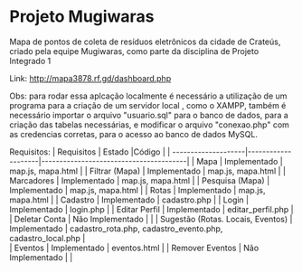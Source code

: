 # Projeto Mugiwaras
Mapa de pontos de coleta de resíduos eletrônicos da cidade de Crateús, criado pela equipe Mugiwaras, como parte da disciplina de Projeto Integrado 1

Link: http://mapa3878.rf.gd/dashboard.php

Obs: para rodar essa aplcação localmente é necessário a utilização de um programa para a criação de um servidor local , como o XAMPP, também é necessário importar o arquivo "usuario.sql" para o banco de dados, para a criação das tabelas necessárias, e modificar o arquivo "conexao.php" com as credencias corretas, para o acesso ao banco de dados MySQL.

Requisitos:
| Requisitos          | Estado             |Código                                  |
| --------------------|--------------------|----------------------------------------|
| Mapa                | Implementado       | map.js, mapa.html                      |
| Filtrar (Mapa)      | Implementado       | map.js, mapa.html                      |
| Marcadores          | Implementado       | map.js, mapa.html                      |
| Pesquisa (Mapa)     | Implementado       | map.js, mapa.html                      |
| Rotas               | Implementado       | map.js, mapa.html                      |
| Cadastro            | Implementado       | cadastro.php                           |
| Login               | Implementado       | login.php                              |
| Editar Perfil       | Implementado       | editar_perfil.php                      |
| Deletar Conta       | Não Implementado   |                                        |
| Sugestão (Rotas. Locais, Eventos)   | Implementado       | cadastro_rota.php, cadastro_evento.php, cadastro_local.php |                    
| Eventos             | Implementado       | eventos.html                           |
| Remover Eventos     | Não Implementado   |                                        |


